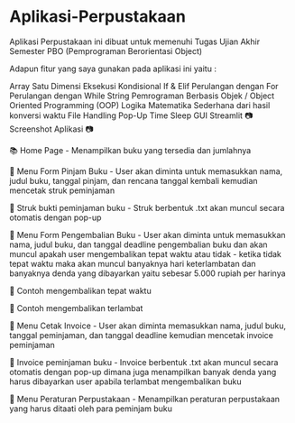 # Aplikasi-Perpustakaan
Aplikasi Perpustakaan ini dibuat untuk memenuhi Tugas Ujian Akhir Semester PBO (Pemprograman Berorientasi Object)

Adapun fitur yang saya gunakan pada aplikasi ini yaitu :

Array Satu Dimensi
Eksekusi Kondisional If & Elif
Perulangan dengan For
Perulangan dengan While
String
Pemrograman Berbasis Objek / Object Oriented Programming (OOP)
Logika Matematika Sederhana dari hasil konversi waktu
File Handling Pop-Up
Time Sleep
GUI Streamlit
📷 Screenshot Aplikasi 📷

📚 Home Page - Menampilkan buku yang tersedia dan jumlahnya

📖 Menu Form Pinjam Buku - User akan diminta untuk memasukkan nama, judul buku, tanggal pinjam, dan rencana tanggal kembali kemudian mencetak struk peminjaman

📖 Struk bukti peminjaman buku - Struk berbentuk .txt akan muncul secara otomatis dengan pop-up

📄 Menu Form Pengembalian Buku - User akan diminta untuk memasukkan nama, judul buku, dan tanggal deadline pengembalian buku dan akan muncul apakah user mengembalikan tepat waktu atau tidak - ketika tidak tepat waktu maka akan muncul banyaknya hari keterlambatan dan banyaknya denda yang dibayarkan yaitu sebesar 5.000 rupiah per harinya

📄 Contoh mengembalikan tepat waktu

📄 Contoh mengembalikan terlambat

🧾 Menu Cetak Invoice - User akan diminta memasukkan nama, judul buku, tanggal peminjaman, dan tanggal deadline kemudian mencetak invoice peminjaman

🧾 Invoice peminjaman buku - Invoice berbentuk .txt akan muncul secara otomatis dengan pop-up dimana juga menampilkan banyak denda yang harus dibayarkan user apabila terlambat mengembalikan buku

📌 Menu Peraturan Perpustakaan - Menampilkan peraturan perpustakaan yang harus ditaati oleh para peminjam buku
